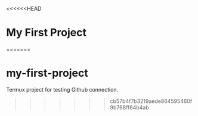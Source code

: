 <<<<<<HEAD
# My First Project
=======
# my-first-project
Termux project for testing Github connection.
>>>>>>> cb57b4f7b3219aede864595460f9b768ff64b4ab
